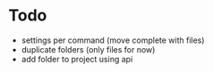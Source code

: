# Todo

- settings per command (move complete with files)
- duplicate folders (only files for now)
- add folder to project using api
